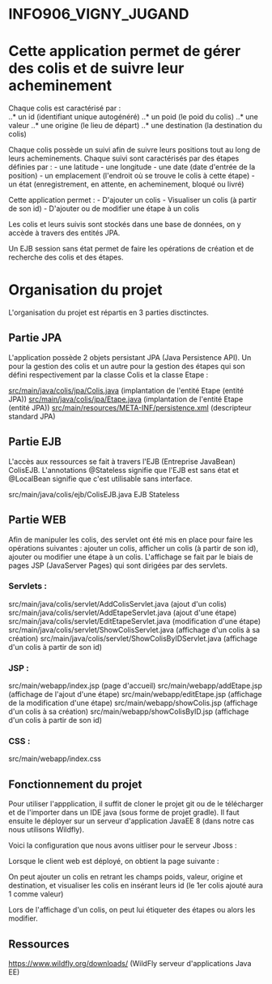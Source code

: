 # INFO906_VIGNY_JUGAND

# Cette application permet de gérer des colis et de suivre leur acheminement


Chaque colis est caractérisé par :  
	..* un id (identifiant unique autogénéré)
	..* un poid (le poid du colis)
	..* une valeur
	..* une origine (le lieu de départ)
	..* une destination (la destination du colis)

Chaque colis possède un suivi afin de suivre leurs positions tout au long de leurs acheminements. Chaque suivi sont caractérisés par des étapes définies par :
	- une latitude
	- une longitude
	- une date (date d'entrée de la position) 
	- un emplacement (l'endroit où se trouve le colis à cette étape)
	- un état (enregistrement, en attente, en acheminement, bloqué ou livré)


Cette application permet :
	- D'ajouter un colis
	- Visualiser un colis (à partir de son id)
	- D'ajouter ou de modifier une étape à un colis


Les colis et leurs suivis sont stockés dans une base de données, on y accède à travers des entités JPA.

Un EJB session sans état permet de faire les opérations de création et de recherche des colis et des étapes.

# Organisation du projet

L'organisation du projet est répartis en 3 parties disctinctes.

## Partie JPA

L'application possède 2 objets persistant JPA (Java Persistence API). Un pour la gestion des colis et un autre pour la gestion des étapes qui son défini  respectivement par la classe Colis et la classe Etape :

[src/main/java/colis/jpa/Colis.java](src/main/java/colis/jpa/Colis.java) (implantation de l'entité Etape (entité JPA))
[src/main/java/colis/jpa/Etape.java](src/main/java/colis/jpa/Etape.java) (implantation de l'entité Etape (entité JPA))
[src/main/resources/META-INF/persistence.xml](src/main/resources/META-INF/persistence.xml) (descripteur standard JPA)

## Partie EJB

L'accès aux ressources se fait à travers l'EJB (Entreprise JavaBean) ColisEJB.
L'annotations @Stateless  signifie que l'EJB est sans état et  @LocalBean  signifie que c'est utilisable sans interface.

src/main/java/colis/ejb/ColisEJB.java EJB Stateless

## Partie WEB

Afin de manipuler les colis, des servlet ont été mis en place pour faire les opérations suivantes : ajouter un colis, afficher un colis (à partir de son id), ajouter ou modifier une étape à un colis. L'affichage se fait par le biais de pages JSP (JavaServer Pages) qui sont dirigées par des servlets.

### Servlets :

src/main/java/colis/servlet/AddColisServlet.java  (ajout d'un colis)
src/main/java/colis/servlet/AddEtapeServlet.java (ajout d'une étape)
src/main/java/colis/servlet/EditEtapeServlet.java (modification d'une étape)
src/main/java/colis/servlet/ShowColisServlet.java (affichage d'un colis à sa création)
src/main/java/colis/servlet/ShowColisByIDServlet.java (affichage d'un colis à partir de son id)

### JSP :

src/main/webapp/index.jsp  (page d'accueil)
src/main/webapp/addEtape.jsp (affichage de l'ajout d'une étape)
src/main/webapp/editEtape.jsp (affichage de la modification d'une étape)
src/main/webapp/showColis.jsp (affichage d'un colis à sa création)
src/main/webapp/showColisByID.jsp (affichage d'un colis à partir de son id)

### CSS :

src/main/webapp/index.css 

## Fonctionnement du projet

Pour utiliser l'appplication, il suffit de cloner le projet git ou de le télécharger et de l'importer dans un IDE java (sous forme de projet gradle). Il faut ensuite le déployer sur un serveur d'application JavaEE 8 (dans notre cas nous utilisons Wildfly). 

Voici la configuration que nous avons uitliser pour le serveur Jboss :

 


Lorsque le client web est déployé, on obtient la page suivante : 

 
On peut ajouter un colis en retrant les champs poids, valeur, origine et destination, et
visualiser les colis en insérant leurs id (le 1er colis ajouté aura 1 comme valeur)

Lors de l'affichage d'un colis, on peut lui étiqueter des étapes ou alors les modifier.

 





## Ressources

https://www.wildfly.org/downloads/ (WildFly serveur d'applications Java EE)
